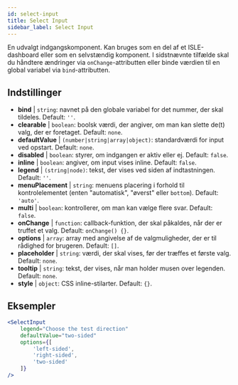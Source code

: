 ```yaml
---
id: select-input
title: Select Input
sidebar_label: Select Input
---
```


En udvalgt indgangskomponent. Kan bruges som en del af et ISLE-dashboard eller som en selvstændig komponent. I sidstnævnte tilfælde skal du håndtere ændringer via `onChange`-attributten eller binde værdien til en global variabel via `bind`-attributten.

## Indstillinger

* __bind__ | `string`: navnet på den globale variabel for det nummer, der skal tildeles. Default: `''`.
* __clearable__ | `boolean`: boolsk værdi, der angiver, om man kan slette de(t) valg, der er foretaget. Default: `none`.
* __defaultValue__ | `(number|string|array|object)`: standardværdi for input ved opstart. Default: `none`.
* __disabled__ | `boolean`: styrer, om indgangen er aktiv eller ej. Default: `false`.
* __inline__ | `boolean`: angiver, om input vises inline. Default: `false`.
* __legend__ | `(string|node)`: tekst, der vises ved siden af indtastningen. Default: `''`.
* __menuPlacement__ | `string`: menuens placering i forhold til kontrolelementet (enten "automatisk", "øverst" eller `bottom`). Default: `'auto'`.
* __multi__ | `boolean`: kontrollerer, om man kan vælge flere svar. Default: `false`.
* __onChange__ | `function`: callback-funktion, der skal påkaldes, når der er truffet et valg. Default: `onChange() {}`.
* __options__ | `array`: array med angivelse af de valgmuligheder, der er til rådighed for brugeren. Default: `[]`.
* __placeholder__ | `string`: værdi, der skal vises, før der træffes et første valg. Default: `none`.
* __tooltip__ | `string`: tekst, der vises, når man holder musen over legenden. Default: `none`.
* __style__ | `object`: CSS inline-stilarter. Default: `{}`.


## Eksempler

```jsx live
<SelectInput
    legend="Choose the test direction"
    defaultValue="two-sided"
    options={[
        'left-sided',
        'right-sided',
        'two-sided'
    ]}
/>
```

